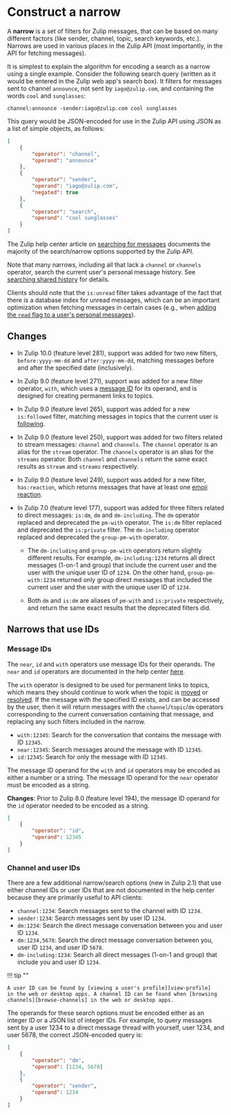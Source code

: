 # Construct a narrow

A **narrow** is a set of filters for Zulip messages, that can be based
on many different factors (like sender, channel, topic, search
keywords, etc.). Narrows are used in various places in the Zulip
API (most importantly, in the API for fetching messages).

It is simplest to explain the algorithm for encoding a search as a
narrow using a single example. Consider the following search query
(written as it would be entered in the Zulip web app's search box).
It filters for messages sent to channel `announce`, not sent by
`iago@zulip.com`, and containing the words `cool` and `sunglasses`:

```
channel:announce -sender:iago@zulip.com cool sunglasses
```

This query would be JSON-encoded for use in the Zulip API using JSON
as a list of simple objects, as follows:

```json
[
    {
        "operator": "channel",
        "operand": "announce"
    },
    {
        "operator": "sender",
        "operand": "iago@zulip.com",
        "negated": true
    },
    {
        "operator": "search",
        "operand": "cool sunglasses"
    }
]
```

The Zulip help center article on [searching for messages](/help/search-for-messages)
documents the majority of the search/narrow options supported by the
Zulip API.

Note that many narrows, including all that lack a `channel` or `channels`
operator, search the current user's personal message history. See
[searching shared history](/help/search-for-messages#searching-shared-history)
for details.

Clients should note that the `is:unread` filter takes advantage of the
fact that there is a database index for unread messages, which can be an
important optimization when fetching messages in certain cases (e.g.,
when [adding the `read` flag to a user's personal
messages](/api/update-message-flags-for-narrow)).

## Changes

* In Zulip 10.0 (feature level 281), support was added for two new filters,
  `before:yyyy-mm-dd` and `after:yyyy-mm-dd`, matching messages before
  and after the specified date (inclusively).

* In Zulip 9.0 (feature level 271), support was added for a new filter
  operator, `with`, which uses a [message ID](#message-ids) for its
  operand, and is designed for creating permanent links to topics.

* In Zulip 9.0 (feature level 265), support was added for a new
  `is:followed` filter, matching messages in topics that the current
  user is [following](/help/follow-a-topic).

* In Zulip 9.0 (feature level 250), support was added for two filters
  related to stream messages: `channel` and `channels`. The `channel`
  operator is an alias for the `stream` operator. The `channels`
  operator is an alias for the `streams` operator. Both `channel` and
  `channels` return the same exact results as `stream` and `streams`
  respectively.

* In Zulip 9.0 (feature level 249), support was added for a new filter,
  `has:reaction`, which returns messages that have at least one [emoji
  reaction](/help/emoji-reactions).

* In Zulip 7.0 (feature level 177), support was added for three filters
  related to direct messages: `is:dm`, `dm` and `dm-including`. The
  `dm` operator replaced and deprecated the `pm-with` operator. The
  `is:dm` filter replaced and deprecated the `is:private` filter. The
  `dm-including` operator replaced and deprecated the `group-pm-with`
  operator.

    * The `dm-including` and `group-pm-with` operators return slightly
      different results. For example, `dm-including:1234` returns all
      direct messages (1-on-1 and group) that include the current user
      and the user with the unique user ID of `1234`. On the other hand,
      `group-pm-with:1234` returned only group direct messages that
      included the current user and the user with the unique user ID of
      `1234`.

    * Both `dm` and `is:dm` are aliases of `pm-with` and `is:private`
      respectively, and return the same exact results that the
      deprecated filters did.

## Narrows that use IDs

### Message IDs

The `near`, `id` and `with` operators use message IDs for their
operands. The `near` and `id` operators are documented in the help
center [here](/help/search-for-messages#search-by-message-id).

The `with` operator is designed to be used for permanent links to topics,
which means they should continue to work when the topic is
[moved](/help/move-content-to-another-topic) or
[resolved](/help/resolve-a-topic). If the message with the specified ID
exists, and can be accessed by the user, then it will return messages
with the `channel`/`topic`/`dm` operators corresponding to the current
conversation containing that message, and replacing any such filters
included in the narrow.

* `with:12345`: Search for the conversation that contains the message
  with ID `12345`.
* `near:12345`: Search messages around the message with ID `12345`.
* `id:12345`: Search for only the message with ID `12345`.

The message ID operand for the `with` and `id` operators may be encoded
as either a number or a string. The message ID operand for the `near`
operator must be encoded as a string.

**Changes**: Prior to Zulip 8.0 (feature level 194), the message ID
operand for the `id` operator needed to be encoded as a string.


```json
[
    {
        "operator": "id",
        "operand": 12345
    }
]
```

### Channel and user IDs

There are a few additional narrow/search options (new in Zulip 2.1)
that use either channel IDs or user IDs that are not documented in the
help center because they are primarily useful to API clients:

* `channel:1234`: Search messages sent to the channel with ID `1234`.
* `sender:1234`: Search messages sent by user ID `1234`.
* `dm:1234`: Search the direct message conversation between
  you and user ID `1234`.
* `dm:1234,5678`: Search the direct message conversation between
  you, user ID `1234`, and user ID `5678`.
* `dm-including:1234`: Search all direct messages (1-on-1 and group)
  that include you and user ID `1234`.

!!! tip ""

    A user ID can be found by [viewing a user's profile][view-profile]
    in the web or desktop apps. A channel ID can be found when [browsing
    channels][browse-channels] in the web or desktop apps.

The operands for these search options must be encoded either as an
integer ID or a JSON list of integer IDs. For example, to query
messages sent by a user 1234 to a direct message thread with yourself,
user 1234, and user 5678, the correct JSON-encoded query is:

```json
[
    {
        "operator": "dm",
        "operand": [1234, 5678]
    },
    {
        "operator": "sender",
        "operand": 1234
    }
]
```

[view-profile]: /help/view-someones-profile
[browse-channels]: /help/introduction-to-channels#browse-and-subscribe-to-channels
